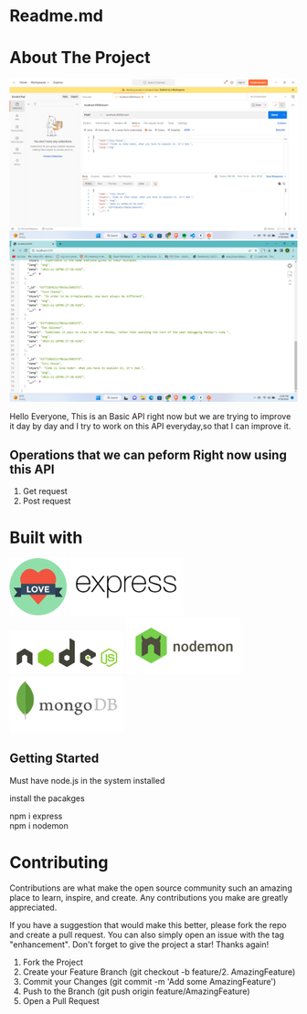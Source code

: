# Readme.md

# About The Project

<img src="./images/Quote-API JSON-Insert.png" alt="express">
<img src="./images/Quote-API JSON.png" alt="express">


Hello Everyone,
This is an Basic API right now but we are trying to improve it day by day and I try to work on this API everyday,so that I can improve it.

<h2>Operations that we can peform Right now using this API</h2>

1. Get request
2. Post request

# Built with
<img src="./svg/love.svg" alt="express" width="100" height="100">


<img src="./svg/express.svg" alt="express" width="200" height="">

<img src="./svg/node.svg" alt="node" width="200" height="">

<img src="./svg/nodemon.svg" alt="nodemon" width="200" height="">


<img src="./svg/mongodb.svg" alt="nodemon" width="200" height="">


<h2>Getting Started</h2>

Must have node.js in the system installed

install the pacakges

npm i express
<br>
npm i nodemon

# Contributing

Contributions are what make the open source community such an amazing place to learn, inspire, and create. Any contributions you make are greatly appreciated.

If you have a suggestion that would make this better, please fork the repo and create a pull request. You can also simply open an issue with the tag "enhancement". Don't forget to give the project a star! Thanks again!

1. Fork the Project
2. Create your Feature Branch (git checkout -b feature/2. AmazingFeature)
3. Commit your Changes (git commit -m 'Add some AmazingFeature')
4. Push to the Branch (git push origin feature/AmazingFeature)
5. Open a Pull Request